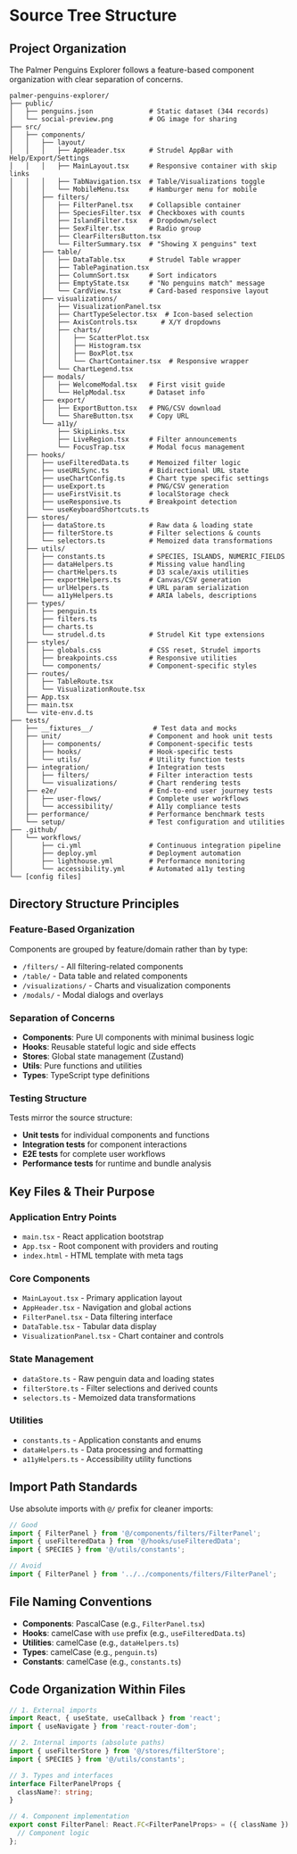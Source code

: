 # Source Tree Structure

## Project Organization

The Palmer Penguins Explorer follows a feature-based component organization with clear separation of concerns.

```
palmer-penguins-explorer/
├── public/
│   ├── penguins.json              # Static dataset (344 records)
│   └── social-preview.png         # OG image for sharing
├── src/
│   ├── components/
│   │   ├── layout/
│   │   │   ├── AppHeader.tsx      # Strudel AppBar with Help/Export/Settings
│   │   │   ├── MainLayout.tsx     # Responsive container with skip links
│   │   │   ├── TabNavigation.tsx  # Table/Visualizations toggle
│   │   │   └── MobileMenu.tsx     # Hamburger menu for mobile
│   │   ├── filters/
│   │   │   ├── FilterPanel.tsx    # Collapsible container
│   │   │   ├── SpeciesFilter.tsx  # Checkboxes with counts
│   │   │   ├── IslandFilter.tsx   # Dropdown/select
│   │   │   ├── SexFilter.tsx      # Radio group
│   │   │   ├── ClearFiltersButton.tsx
│   │   │   └── FilterSummary.tsx  # "Showing X penguins" text
│   │   ├── table/
│   │   │   ├── DataTable.tsx      # Strudel Table wrapper
│   │   │   ├── TablePagination.tsx
│   │   │   ├── ColumnSort.tsx     # Sort indicators
│   │   │   ├── EmptyState.tsx     # "No penguins match" message
│   │   │   └── CardView.tsx       # Card-based responsive layout
│   │   ├── visualizations/
│   │   │   ├── VisualizationPanel.tsx
│   │   │   ├── ChartTypeSelector.tsx  # Icon-based selection
│   │   │   ├── AxisControls.tsx      # X/Y dropdowns
│   │   │   ├── charts/
│   │   │   │   ├── ScatterPlot.tsx
│   │   │   │   ├── Histogram.tsx
│   │   │   │   ├── BoxPlot.tsx
│   │   │   │   └── ChartContainer.tsx  # Responsive wrapper
│   │   │   └── ChartLegend.tsx
│   │   ├── modals/
│   │   │   ├── WelcomeModal.tsx   # First visit guide
│   │   │   └── HelpModal.tsx      # Dataset info
│   │   ├── export/
│   │   │   ├── ExportButton.tsx   # PNG/CSV download
│   │   │   └── ShareButton.tsx    # Copy URL
│   │   └── a11y/
│   │       ├── SkipLinks.tsx
│   │       ├── LiveRegion.tsx     # Filter announcements
│   │       └── FocusTrap.tsx      # Modal focus management
│   ├── hooks/
│   │   ├── useFilteredData.ts     # Memoized filter logic
│   │   ├── useURLSync.ts          # Bidirectional URL state
│   │   ├── useChartConfig.ts      # Chart type specific settings
│   │   ├── useExport.ts           # PNG/CSV generation
│   │   ├── useFirstVisit.ts       # localStorage check
│   │   ├── useResponsive.ts       # Breakpoint detection
│   │   └── useKeyboardShortcuts.ts
│   ├── stores/
│   │   ├── dataStore.ts           # Raw data & loading state
│   │   ├── filterStore.ts         # Filter selections & counts
│   │   └── selectors.ts           # Memoized data transformations
│   ├── utils/
│   │   ├── constants.ts           # SPECIES, ISLANDS, NUMERIC_FIELDS
│   │   ├── dataHelpers.ts         # Missing value handling
│   │   ├── chartHelpers.ts        # D3 scale/axis utilities
│   │   ├── exportHelpers.ts       # Canvas/CSV generation
│   │   ├── urlHelpers.ts          # URL param serialization
│   │   └── a11yHelpers.ts         # ARIA labels, descriptions
│   ├── types/
│   │   ├── penguin.ts
│   │   ├── filters.ts
│   │   ├── charts.ts
│   │   └── strudel.d.ts           # Strudel Kit type extensions
│   ├── styles/
│   │   ├── globals.css            # CSS reset, Strudel imports
│   │   ├── breakpoints.css        # Responsive utilities
│   │   └── components/            # Component-specific styles
│   ├── routes/
│   │   ├── TableRoute.tsx
│   │   └── VisualizationRoute.tsx
│   ├── App.tsx
│   ├── main.tsx
│   └── vite-env.d.ts
├── tests/
│   ├── __fixtures__/               # Test data and mocks
│   ├── unit/                      # Component and hook unit tests
│   │   ├── components/            # Component-specific tests
│   │   ├── hooks/                 # Hook-specific tests
│   │   └── utils/                 # Utility function tests
│   ├── integration/               # Integration tests
│   │   ├── filters/               # Filter interaction tests
│   │   └── visualizations/        # Chart rendering tests
│   ├── e2e/                       # End-to-end user journey tests
│   │   ├── user-flows/            # Complete user workflows
│   │   └── accessibility/         # A11y compliance tests
│   ├── performance/               # Performance benchmark tests
│   └── setup/                     # Test configuration and utilities
├── .github/
│   └── workflows/
│       ├── ci.yml                 # Continuous integration pipeline
│       ├── deploy.yml             # Deployment automation
│       ├── lighthouse.yml         # Performance monitoring
│       └── accessibility.yml      # Automated a11y testing
└── [config files]
```

## Directory Structure Principles

### Feature-Based Organization

Components are grouped by feature/domain rather than by type:

- `/filters/` - All filtering-related components
- `/table/` - Data table and related components
- `/visualizations/` - Charts and visualization components
- `/modals/` - Modal dialogs and overlays

### Separation of Concerns

- **Components**: Pure UI components with minimal business logic
- **Hooks**: Reusable stateful logic and side effects
- **Stores**: Global state management (Zustand)
- **Utils**: Pure functions and utilities
- **Types**: TypeScript type definitions

### Testing Structure

Tests mirror the source structure:

- **Unit tests** for individual components and functions
- **Integration tests** for component interactions
- **E2E tests** for complete user workflows
- **Performance tests** for runtime and bundle analysis

## Key Files & Their Purpose

### Application Entry Points

- `main.tsx` - React application bootstrap
- `App.tsx` - Root component with providers and routing
- `index.html` - HTML template with meta tags

### Core Components

- `MainLayout.tsx` - Primary application layout
- `AppHeader.tsx` - Navigation and global actions
- `FilterPanel.tsx` - Data filtering interface
- `DataTable.tsx` - Tabular data display
- `VisualizationPanel.tsx` - Chart container and controls

### State Management

- `dataStore.ts` - Raw penguin data and loading states
- `filterStore.ts` - Filter selections and derived counts
- `selectors.ts` - Memoized data transformations

### Utilities

- `constants.ts` - Application constants and enums
- `dataHelpers.ts` - Data processing and formatting
- `a11yHelpers.ts` - Accessibility utility functions

## Import Path Standards

Use absolute imports with `@/` prefix for cleaner imports:

```typescript
// Good
import { FilterPanel } from '@/components/filters/FilterPanel';
import { useFilteredData } from '@/hooks/useFilteredData';
import { SPECIES } from '@/utils/constants';

// Avoid
import { FilterPanel } from '../../components/filters/FilterPanel';
```

## File Naming Conventions

- **Components**: PascalCase (e.g., `FilterPanel.tsx`)
- **Hooks**: camelCase with `use` prefix (e.g., `useFilteredData.ts`)
- **Utilities**: camelCase (e.g., `dataHelpers.ts`)
- **Types**: camelCase (e.g., `penguin.ts`)
- **Constants**: camelCase (e.g., `constants.ts`)

## Code Organization Within Files

```typescript
// 1. External imports
import React, { useState, useCallback } from 'react';
import { useNavigate } from 'react-router-dom';

// 2. Internal imports (absolute paths)
import { useFilterStore } from '@/stores/filterStore';
import { SPECIES } from '@/utils/constants';

// 3. Types and interfaces
interface FilterPanelProps {
  className?: string;
}

// 4. Component implementation
export const FilterPanel: React.FC<FilterPanelProps> = ({ className }) => {
  // Component logic
};
```
